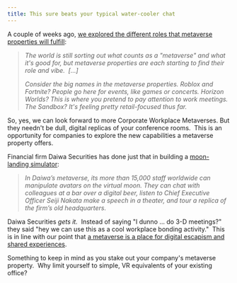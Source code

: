 ```yaml
---
title: This sure beats your typical water-cooler chat
---
```

A couple of weeks ago, [we explored the different roles that metaverse properties will fulfill](https://www.blockandmortar.xyz/newsletter/metaverse-dive-bars-edible-adverts-and-a-little-ai#so-which-one-will-be-known-as-the-dive-bar):

> _The world is still sorting out what counts as a "metaverse" and what it's good for, but metaverse properties are each starting to find their role and vibe.  \[...\]_
> 
> _Consider the big names in the metaverse properties. Roblox and Fortnite? People go here for events, like games or concerts. Horizon Worlds? This is where you pretend to pay attention to work meetings. The Sandbox? It's feeling pretty retail-focused thus far._

So, yes, we can look forward to more Corporate Workplace Metaverses. But they needn't be dull, digital replicas of your conference rooms.  This is an opportunity for companies to explore the new capabilities a metaverse property offers.  

Financial firm Daiwa Securities has done just that in building a [moon-landing simulator](https://www.bloomberg.com/news/articles/2022-09-07/a-120-year-old-broker-creates-moon-landing-metaverse-for-staff):

> _In Daiwa’s metaverse, its more than 15,000 staff worldwide can manipulate avatars on the virtual moon. They can chat with colleagues at a bar over a digital beer, listen to Chief Executive Officer Seiji Nakata make a speech in a theater, and tour a replica of the firm’s old headquarters._

Daiwa Securities _gets it._  Instead of saying "I dunno … do 3-D meetings?" they said "hey we can use this as a cool workplace bonding activity."  This is in line with our point that [a metaverse is a place for digital escapism and shared experiences](https://www.blockandmortar.xyz/newsletter/digital-escapism-case-law-pioneers-and-cant-be-evil-nft-licenses#metaverse-properties-as-digital-escapism).  

Something to keep in mind as you stake out your company's metaverse property.  Why limit yourself to simple, VR equivalents of your existing office?